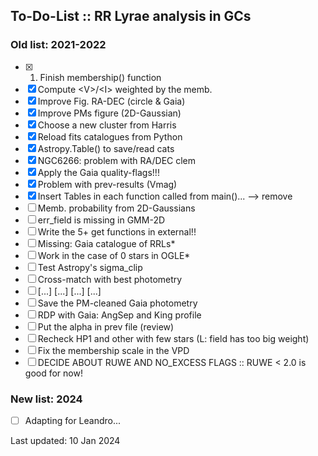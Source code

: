 ## To-Do-List :: RR Lyrae analysis in GCs 

<!-- This script multiplies...

The main script is [fit_1L2S_3steps.py](https://github.com/rapoliveira/MulensModel/blob/master/exploring_MulensModel/fit_1L2S_3steps.py), which does... -->

### Old list: 2021-2022
- [X] 1) Finish membership() function
- [X] Compute \<V>/\<I> weighted by the memb.
- [X] Improve Fig. RA-DEC (circle & Gaia)
- [X] Improve PMs figure (2D-Gaussian)
- [X] Choose a new cluster from Harris
- [X] Reload fits catalogues from Python
- [X] Astropy.Table() to save/read cats
- [X] NGC6266: problem with RA/DEC clem
- [X] Apply the Gaia quality-flags!!!
- [X] Problem with prev-results (Vmag)
- [X] Insert Tables in each function called from main()... --> remove
- [ ] Memb. probability from 2D-Gaussians
- [ ] err_field is missing in GMM-2D
- [ ] Write the 5+ get functions in external!!
- [ ] Missing: Gaia catalogue of RRLs*
- [ ] Work in the case of 0 stars in OGLE*
- [ ] Test Astropy's sigma_clip
- [ ] Cross-match with best photometry
- [ ] [...]    [...]    [...]    [...]
- [ ] Save the PM-cleaned Gaia photometry
- [ ] RDP with Gaia: AngSep and King profile
- [ ] Put the alpha in prev file (review)
- [ ] Recheck HP1 and other with few stars (L: field has too big weight)
- [ ] Fix the membership scale in the VPD
- [ ] DECIDE ABOUT RUWE AND NO_EXCESS FLAGS :: RUWE < 2.0 is good for now!

### New list: 2024
- [ ] Adapting for Leandro...

Last updated: 10 Jan 2024
